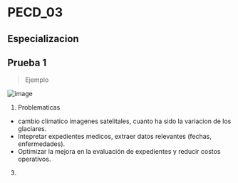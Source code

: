 # PECD_03
## Especializacion
## Prueba 1

> Ejemplo


![image](https://github.com/jomjac/PECD_03/assets/69024685/5e549f0a-b55d-474c-83b3-24fbe29637dc)


1. Problematicas
  - cambio climatico imagenes satelitales, cuanto ha sido la variacion de los glaciares.
  - Intepretar expedientes medicos, extraer datos relevantes (fechas, enfermedades).
  - Optimizar la mejora en la evaluación de expedientes y reducir costos operativos.

3. 
